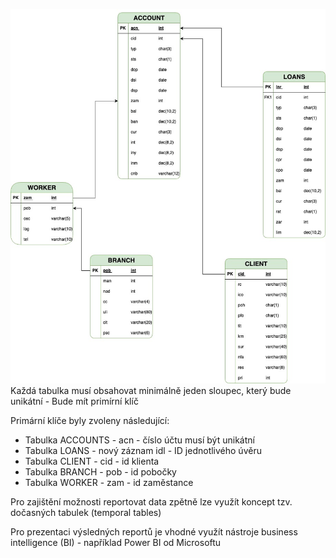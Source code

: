 ![datovy_model](CSOB_ukol.jpg "datovy_model")
Každá tabulka musí obsahovat minimálně jeden sloupec, který bude unikátní - Bude mít primírní klíč

Primární klíče byly zvoleny následující:

 - Tabulka ACCOUNTS -  acn - číslo účtu musí být unikátní
 - Tabulka LOANS -  nový záznam idl - ID jednotlivého úvěru
 - Tabulka CLIENT - cid - id klienta
 - Tabulka BRANCH - pob - id pobočky
 - Tabulka WORKER - zam - id zaměstance

Pro zajištění možnosti reportovat data zpětně lze využít koncept tzv. dočasných tabulek (temporal tables)

Pro prezentaci výsledných reportů je vhodné využít nástroje business intelligence (BI) - například Power BI od Microsoftu
